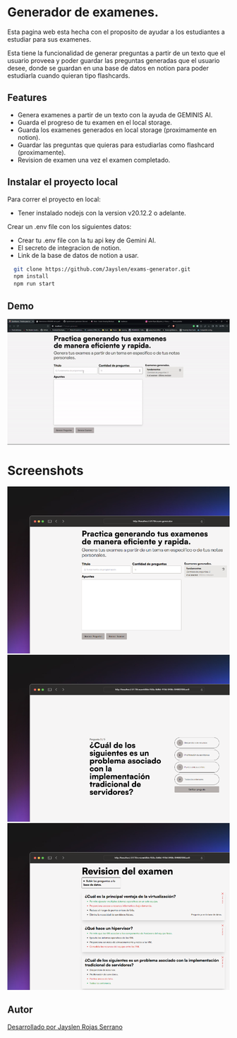 
# Generador de examenes.
Esta pagina web esta hecha con el proposito de ayudar a los estudiantes a estudiar para sus examenes.

Esta tiene la funcionalidad de generar preguntas a partir de un texto que el usuario proveea y poder guardar las preguntas generadas que el usuario desee, donde se guardan en una base de datos en notion para poder estudiarla cuando quieran tipo flashcards.

## Features

- Genera examenes a partir de un texto con la ayuda de GEMINIS AI.
- Guarda el progreso de tu examen en el local storage.
- Guarda los examenes generados en local storage (proximamente en notion).
- Guardar las preguntas que quieras para estudiarlas como flashcard (proximamente).
- Revision de examen una vez el examen completado.

## Instalar el proyecto local

Para correr el proyecto en local:

- Tener instalado nodejs con la version v20.12.2 o adelante.

Crear un .env file con los siguientes datos:

- Crear tu .env file con la tu api key de Gemini AI.
- El secreto de integracion de notion.
- Link de la base de datos de notion a usar.

```bash
  git clone https://github.com/Jayslen/exams-generator.git
  npm install
  npm run start
```


## Demo

![App Screenshot](https://github.com/Jayslen/exams-generator/blob/master/images/project-gift.gif)


# Screenshots

![App Screenshot](https://github.com/Jayslen/exams-generator/blob/master/images/screnshot-3.png)
![App Screenshot](https://github.com/Jayslen/exams-generator/blob/master/images/screnshot-2.png)
![App Screenshot](https://github.com/Jayslen/exams-generator/blob/master/images/screnshot-1.png)


## Autor

[Desarrollado por Jayslen Rojas Serrano](https://github.com/Jayslen)
